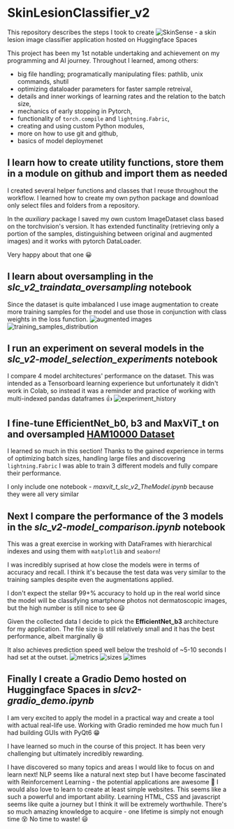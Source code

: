 # SkinLesionClassifier_v2
This repository describes the steps I took to create ![SkinSense](https://huggingface.co/spaces/mgrzb451/SkinSense) - a skin lesion image classifier application hosted on Huggingface Spaces

This project has been my 1st notable undertaking and achievement on my programming and AI journey. Throughout I learned, among others:
* big file handling; programatically manipulating files: pathlib, unix commands, shutil
* optimizing dataloader parameters for faster sample retreival,
* details and inner workings of learning rates and the relation to the batch size,
* mechanics of early stopping in Pytorch,
* functionality of `torch.compile` and `lightning.Fabric`,
* creating and using custom Python modules,
* more on how to use git and github,
* basics of model deploymenet

## I learn how to create utility functions, store them in a module on github and import them as needed
I created several helper functions and classes that I reuse throughout the workflow. I learned how to create my own python package and download only select files and folders from a repository.

In the *auxiliary* package I saved my own custom ImageDataset class based on the torchvision's version. It has extended functinality (retrieving only a portion of the samples, distinguishing between original and augmented images) and it works with pytorch DataLoader.

Very happy about that one :grinning:

## I learn about **oversampling** in the *slc_v2_traindata_oversampling* notebook
Since the dataset is quite imbalanced I use image augmentation to create more training samples for the model and use those in conjunction with class weights in the loss function.
![augmented images](https://github.com/user-attachments/assets/c7c742c7-47d1-4f60-b24b-2066a5424bae)
![training_samples_distribution](https://github.com/user-attachments/assets/13041712-e5ca-407a-b581-a8b3ffa0a276)

## I run an experiment on several models in the *slc_v2-model_selection_experiments* notebook
I compare 4 model architectures' performance on the dataset. This was intended as a Tensorboard learning experience but unfortunately it didn't work in Colab, so instead it was a reminder and practice of working with multi-indexed pandas dataframes :+1:
![experiment_history](https://github.com/user-attachments/assets/0a2ec44d-1066-4da8-814b-39c56606db13)

## I fine-tune EfficientNet_b0, b3 and MaxViT_t on and oversampled [HAM10000 Dataset](https://dataverse.harvard.edu/dataset.xhtml?persistentId=doi:10.7910/DVN/DBW86T)
I learned so much in this section! Thanks to the gained experience in terms of optimizing batch sizes, handling large files and discovering `lightning.Fabric` I was able to train 3 different models and fully compare their performance.

I only include one notebook - *maxvit_t_slc_v2_TheModel.ipynb* because they were all very similar

## Next I compare the performance of the 3 models in the *slc_v2-model_comparison.ipynb* notebook
This was a great exercise in working with DataFrames with hierarchical indexes and using them with `matplotlib` and `seaborn`!

I was incredibly suprised at how close the models were in terms of accuracy and recall. I think it's because the test data was very similar to the training samples despite even the augmentations applied.

I don't expect the stellar 99+% accuracy to hold up in the real world since the model will be classifying smartphone photos not dermatoscopic images, but the high number is still nice to see 😃

Given the collected data I decide to pick the **EfficientNet_b3** architecture for my application. The file size is still relatively small and it has the best performance, albeit marginally 😆 

It also achieves prediction speed well below the treshold of ~5-10 seconds I had set at the outset.
![metrics](https://github.com/user-attachments/assets/d542fa23-1061-4333-90b5-dac4ecc68fe2)
![sizes](https://github.com/user-attachments/assets/cc7acf7c-538b-4436-9212-1115b4c2d49a)
![times](https://github.com/user-attachments/assets/97a1fe72-32e0-40f2-93f7-37e3d7ef571f)

## Finally I create a Gradio Demo hosted on Huggingface Spaces in *slcv2-gradio_demo.ipynb*
I am very excited to apply the model in a practical way and create a tool with actual real-life use. Working with Gradio reminded me how much fun I had building GUIs with PyQt6 :grin:

I have learned so much in the course of this project. It has been very challenging but ultimately incredibly rewarding. 

I have discovered so many topics and areas I would like to focus on and learn next! NLP seems like a natural next step but I have become fascinated with Reinforcement Learning - the potential applications are awesome 🤯 
I would also love to learn to create at least simple websites. This seems like a such a powerful and important ability. Learning HTML, CSS and javascript seems like quite a journey but I think it will be extremely worthwhile.
There's so much amazing knowledge to acquire - one lifetime is simply not enough time :dizzy_face: No time to waste! :smiley:

